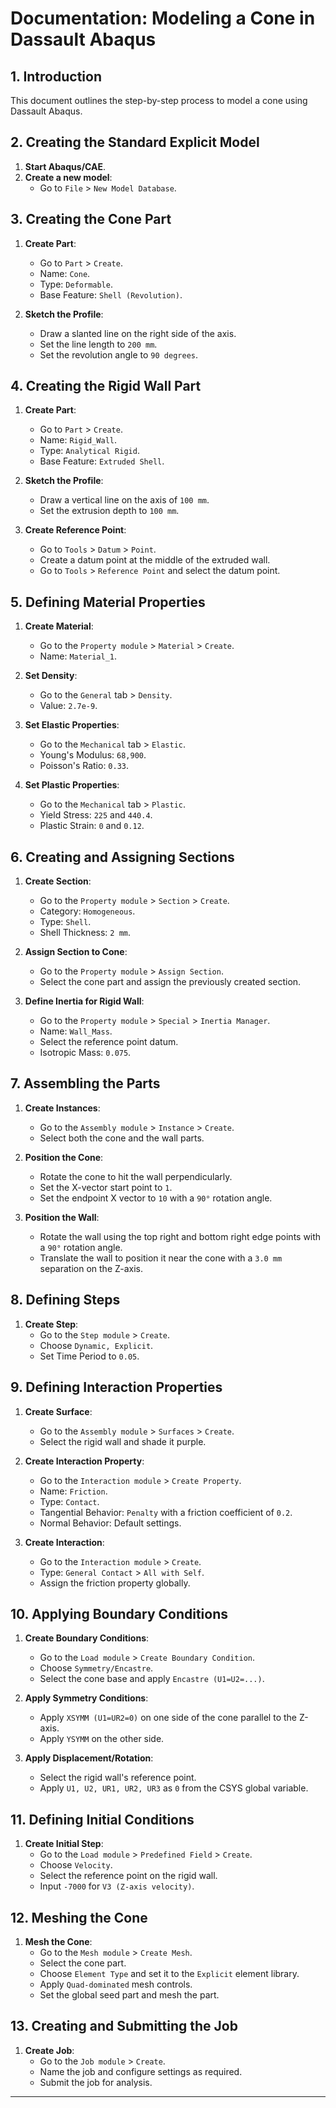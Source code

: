 # Documentation: Modeling a Cone in Dassault Abaqus

## 1. Introduction
This document outlines the step-by-step process to model a cone using Dassault Abaqus.

## 2. Creating the Standard Explicit Model
1. **Start Abaqus/CAE**.
2. **Create a new model**:
    - Go to `File` > `New Model Database`.

## 3. Creating the Cone Part
1. **Create Part**:
    - Go to `Part` > `Create`.
    - Name: `Cone`.
    - Type: `Deformable`.
    - Base Feature: `Shell (Revolution)`.

2. **Sketch the Profile**:
    - Draw a slanted line on the right side of the axis.
    - Set the line length to `200 mm`.
    - Set the revolution angle to `90 degrees`.

## 4. Creating the Rigid Wall Part
1. **Create Part**:
    - Go to `Part` > `Create`.
    - Name: `Rigid_Wall`.
    - Type: `Analytical Rigid`.
    - Base Feature: `Extruded Shell`.

2. **Sketch the Profile**:
    - Draw a vertical line on the axis of `100 mm`.
    - Set the extrusion depth to `100 mm`.

3. **Create Reference Point**:
    - Go to `Tools` > `Datum` > `Point`.
    - Create a datum point at the middle of the extruded wall.
    - Go to `Tools` > `Reference Point` and select the datum point.

## 5. Defining Material Properties
1. **Create Material**:
    - Go to the `Property module` > `Material` > `Create`.
    - Name: `Material_1`.
    
2. **Set Density**:
    - Go to the `General` tab > `Density`.
    - Value: `2.7e-9`.

3. **Set Elastic Properties**:
    - Go to the `Mechanical` tab > `Elastic`.
    - Young's Modulus: `68,900`.
    - Poisson's Ratio: `0.33`.

4. **Set Plastic Properties**:
    - Go to the `Mechanical` tab > `Plastic`.
    - Yield Stress: `225` and `440.4`.
    - Plastic Strain: `0` and `0.12`.

## 6. Creating and Assigning Sections
1. **Create Section**:
    - Go to the `Property module` > `Section` > `Create`.
    - Category: `Homogeneous`.
    - Type: `Shell`.
    - Shell Thickness: `2 mm`.

2. **Assign Section to Cone**:
    - Go to the `Property module` > `Assign Section`.
    - Select the cone part and assign the previously created section.

3. **Define Inertia for Rigid Wall**:
    - Go to the `Property module` > `Special` > `Inertia Manager`.
    - Name: `Wall_Mass`.
    - Select the reference point datum.
    - Isotropic Mass: `0.075`.

## 7. Assembling the Parts
1. **Create Instances**:
    - Go to the `Assembly module` > `Instance` > `Create`.
    - Select both the cone and the wall parts.

2. **Position the Cone**:
    - Rotate the cone to hit the wall perpendicularly.
    - Set the X-vector start point to `1`.
    - Set the endpoint X vector to `10` with a `90°` rotation angle.

3. **Position the Wall**:
    - Rotate the wall using the top right and bottom right edge points with a `90°` rotation angle.
    - Translate the wall to position it near the cone with a `3.0 mm` separation on the Z-axis.

## 8. Defining Steps
1. **Create Step**:
    - Go to the `Step module` > `Create`.
    - Choose `Dynamic, Explicit`.
    - Set Time Period to `0.05`.

## 9. Defining Interaction Properties
1. **Create Surface**:
    - Go to the `Assembly module` > `Surfaces` > `Create`.
    - Select the rigid wall and shade it purple.

2. **Create Interaction Property**:
    - Go to the `Interaction module` > `Create Property`.
    - Name: `Friction`.
    - Type: `Contact`.
    - Tangential Behavior: `Penalty` with a friction coefficient of `0.2`.
    - Normal Behavior: Default settings.

3. **Create Interaction**:
    - Go to the `Interaction module` > `Create`.
    - Type: `General Contact` > `All with Self`.
    - Assign the friction property globally.

## 10. Applying Boundary Conditions
1. **Create Boundary Conditions**:
    - Go to the `Load module` > `Create Boundary Condition`.
    - Choose `Symmetry/Encastre`.
    - Select the cone base and apply `Encastre (U1=U2=...)`.

2. **Apply Symmetry Conditions**:
    - Apply `XSYMM (U1=UR2=0)` on one side of the cone parallel to the Z-axis.
    - Apply `YSYMM` on the other side.

3. **Apply Displacement/Rotation**:
    - Select the rigid wall's reference point.
    - Apply `U1, U2, UR1, UR2, UR3` as `0` from the CSYS global variable.

## 11. Defining Initial Conditions
1. **Create Initial Step**:
    - Go to the `Load module` > `Predefined Field` > `Create`.
    - Choose `Velocity`.
    - Select the reference point on the rigid wall.
    - Input `-7000` for `V3 (Z-axis velocity)`.

## 12. Meshing the Cone
1. **Mesh the Cone**:
    - Go to the `Mesh module` > `Create Mesh`.
    - Select the cone part.
    - Choose `Element Type` and set it to the `Explicit` element library.
    - Apply `Quad-dominated` mesh controls.
    - Set the global seed part and mesh the part.

## 13. Creating and Submitting the Job
1. **Create Job**:
    - Go to the `Job module` > `Create`.
    - Name the job and configure settings as required.
    - Submit the job for analysis.

---
